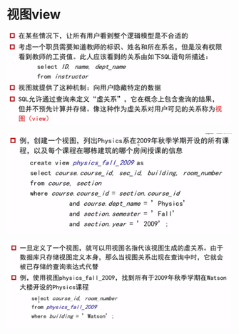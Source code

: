 # 视图view

![](.gitbook/assets/image%20%2816%29.png)

![](.gitbook/assets/image%20%287%29.png)

![](.gitbook/assets/image%20%281%29.png)

